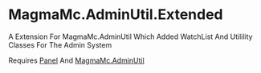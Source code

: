 # MagmaMc.AdminUtil.Extended

A Extension For MagmaMc.AdminUtil Which Added WatchList And Utilility Classes For The Admin System

Requires [Panel](https://github.com/MyroG/Portable-Panel) And [MagmaMc.AdminUtil](https://github.com/MagmaMcNet/AdminUtil/)
